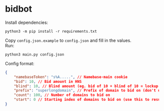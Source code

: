# bidbot

Install dependencies:
```
python3 -m pip install -r requirements.txt
```

Copy `config.json.example` to `config.json` and fill in the values.  
Run:
```
python3 main.py config.json
```


Config format:
```json
{
    "namebaseToken": "s%A.....", // Namebase-main cookie
    "bid": 10, // Bid amount in HNS
    "blind": 10, // Blind amount (eg. bid of 10 + blind of 10 = lockup of 20)
    "prefix": "superlongdomain", // Prefix of domain to bid on (don't use anything already registered or you could create errors)
    "count": 100, // Number of domains to bid on
    "start": 0 // Starting index of domains to bid on (use this to resume from a previous run)
}
```